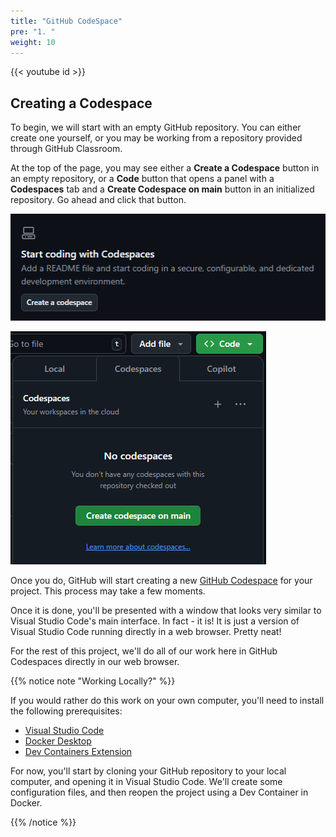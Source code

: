 ```yaml
---
title: "GitHub CodeSpace"
pre: "1. "
weight: 10
---
```


{{< youtube id >}}

## Creating a Codespace

To begin, we will start with an empty GitHub repository. You can either create one yourself, or you may be working from a repository provided through GitHub Classroom. 

At the top of the page, you may see either a **Create a Codespace** button in an empty repository, or a **Code** button that opens a panel with a **Codespaces** tab and a **Create Codespace on main** button in an initialized repository. Go ahead and click that button.

![Codespace in Empty Repository](images/examples/01/codespace_1.png)

![Codespace in Initialized Repository](images/examples/01/codespace_2.png)

Once you do, GitHub will start creating a new [GitHub Codespace](https://github.com/features/codespaces) for your project. This process may take a few moments. 

Once it is done, you'll be presented with a window that looks very similar to Visual Studio Code's main interface. In fact - it is! It is just a version of Visual Studio Code running directly in a web browser. Pretty neat!

For the rest of this project, we'll do all of our work here in GitHub Codespaces directly in our web browser.

{{% notice note "Working Locally?" %}}

If you would rather do this work on your own computer, you'll need to install the following prerequisites:

* [Visual Studio Code](https://code.visualstudio.com/)
* [Docker Desktop](https://www.docker.com/products/docker-desktop/)
* [Dev Containers Extension](https://marketplace.visualstudio.com/items?itemName=ms-vscode-remote.remote-containers)

For now, you'll start by cloning your GitHub repository to your local computer, and opening it in Visual Studio Code. We'll create some configuration files, and then reopen the project using a Dev Container in Docker.

{{% /notice %}}